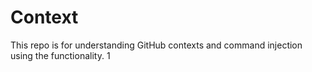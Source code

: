 # Context

This repo is for understanding GitHub contexts and command injection using the functionality. 1

